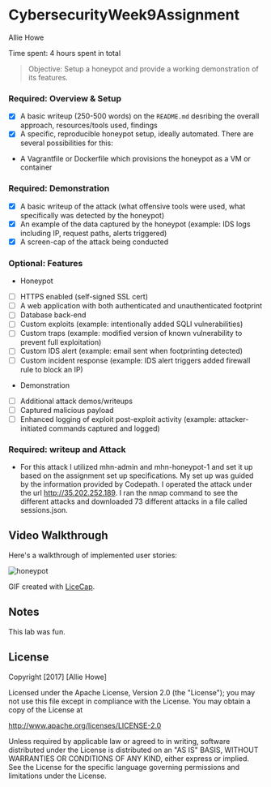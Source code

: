 # CybersecurityWeek9Assignment
Allie Howe

Time spent: 4 hours spent in total

> Objective: Setup a honeypot and provide a working demonstration of its features.

### Required: Overview & Setup

- [x] A basic writeup (250-500 words) on the `README.md` desribing the overall approach, resources/tools used, findings
- [x] A specific, reproducible honeypot setup, ideally automated. There are several possibilities for this:
- A Vagrantfile or Dockerfile which provisions the honeypot as a VM or container

### Required: Demonstration

- [x] A basic writeup of the attack (what offensive tools were used, what specifically was detected by the honeypot)
- [x] An example of the data captured by the honeypot (example: IDS logs including IP, request paths, alerts triggered)
- [x] A screen-cap of the attack being conducted

### Optional: Features
- Honeypot
- [ ] HTTPS enabled (self-signed SSL cert)
- [ ] A web application with both authenticated and unauthenticated footprint
- [ ] Database back-end
- [ ] Custom exploits (example: intentionally added SQLI vulnerabilities)
- [ ] Custom traps (example: modified version of known vulnerability to prevent full exploitation)
- [ ] Custom IDS alert (example: email sent when footprinting detected)
- [ ] Custom incident response (example: IDS alert triggers added firewall rule to block an IP)
- Demonstration
- [ ] Additional attack demos/writeups
- [ ] Captured malicious payload
- [ ] Enhanced logging of exploit post-exploit activity (example: attacker-initiated commands captured and logged)

### Required: writeup and Attack
- For this attack I utilized mhn-admin and mhn-honeypot-1 and set it up based on the assignment set up specifications.  My set up was guided by the information provided by Codepath.  I operated the attack under the url http://35.202.252.189.  I ran the nmap command to see the different attacks and downloaded 73 different attacks in a file called sessions.json.

## Video Walkthrough


Here's a walkthrough of implemented user stories:

![honeypot](https://user-images.githubusercontent.com/10890766/32419532-9566f636-c249-11e7-9594-55d723c9b547.gif)

GIF created with [LiceCap](http://www.cockos.com/licecap/).


## Notes
This lab was fun.

## License

Copyright [2017] [Allie Howe]

Licensed under the Apache License, Version 2.0 (the "License");
you may not use this file except in compliance with the License.
You may obtain a copy of the License at

http://www.apache.org/licenses/LICENSE-2.0

Unless required by applicable law or agreed to in writing, software
distributed under the License is distributed on an "AS IS" BASIS,
WITHOUT WARRANTIES OR CONDITIONS OF ANY KIND, either express or implied.
See the License for the specific language governing permissions and
limitations under the License.
